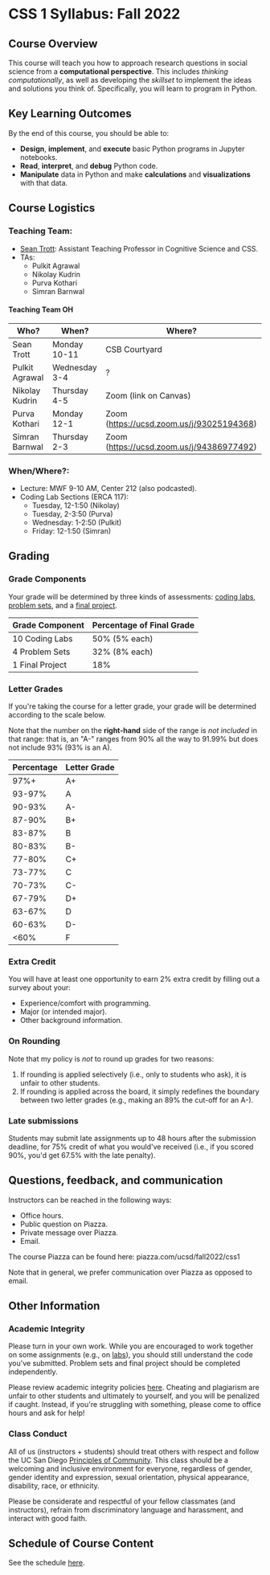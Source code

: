 # CSS 1 Syllabus: Fall 2022

## Course Overview

This course will teach you how to approach research questions in social science from a **computational perspective**. This includes *thinking computationally*, as well as developing the *skillset* to implement the ideas and solutions you think of. Specifically, you will learn to program in Python.

## Key Learning Outcomes

By the end of this course, you should be able to:

- **Design**, **implement**, and **execute** basic Python programs in Jupyter notebooks.  
- **Read**, **interpret**, and **debug** Python code. 
- **Manipulate** data in Python and make **calculations** and **visualizations** with that data.


## Course Logistics

### Teaching Team:

- [Sean Trott](https://seantrott.github.io/): Assistant Teaching Professor in Cognitive Science and CSS.
- TAs:
   - Pulkit Agrawal  
   - Nikolay Kudrin  
   - Purva Kothari  
   - Simran Barnwal

#### Teaching Team OH

| Who? | When? | Where? |
| ---- | ----- | ------ |
| Sean Trott | Monday 10-11 | CSB Courtyard |
| Pulkit Agrawal  | Wednesday 3-4 | ? |
| Nikolay Kudrin  | Thursday 4-5 | Zoom (link on Canvas) |
| Purva Kothari  | Monday 12-1 | Zoom (https://ucsd.zoom.us/j/93025194368) |
| Simran Barnwal | Thursday 2-3 | Zoom (https://ucsd.zoom.us/j/94386977492) |


### When/Where?:

- Lecture: MWF 9-10 AM, Center 212 (also podcasted).
- Coding Lab Sections (ERCA 117):
  - Tuesday, 12-1:50 (Nikolay)
  - Tuesday, 2-3:50 (Purva)
  - Wednesday: 1-2:50 (Pulkit)
  - Friday: 12-1:50 (Simran)

## Grading

### Grade Components
Your grade will be determined by three kinds of assessments: [coding labs](../labs/overview.md), [problem sets](../problem_sets/overview.md), and a [final project](../project/overview.md).


| Grade Component | Percentage of Final Grade |
| --------------- | ------------------------- |
| 10 Coding Labs | 50% (5% each) |
| 4 Problem Sets | 32% (8% each) |
| 1 Final Project| 18% |


### Letter Grades

If you're taking the course for a letter grade, your grade will be determined according to the scale below. 

Note that the number on the **right-hand** side of the range is *not included* in that range: that is, an "A-" ranges from 90% all the way to 91.99% but does not include 93% (93% is an A).

 <span>Percentage</span>        | <span>Letter Grade</span>
----------------------|----------------
97%+  | A+
93-97%   | A
90-93%   | A-
87-90%   | B+
83-87%   | B
80-83%   | B-
77-80%   | C+
73-77%   | C
70-73%   | C-
67-79%   | D+
63-67%   | D
60-63%   | D-
<60%     | F


### Extra Credit

You will have at least one opportunity to earn 2% extra credit by filling out a survey about your:

- Experience/comfort with programming.  
- Major (or intended major).  
- Other background information.  

### On Rounding 

Note that my policy is *not* to round up grades for two reasons:

1. If rounding is applied selectively (i.e., only to students who ask), it is unfair to other students.  
2. If rounding is applied across the board, it simply redefines the boundary between two letter grades (e.g., making an 89% the cut-off for an A-).


### Late submissions

Students may submit late assignments up to 48 hours after the submission deadline, for 75% credit of what you would've received (i.e., if you scored 90%, you'd get 67.5% with the late penalty).


## Questions, feedback, and communication

Instructors can be reached in the following ways:

- Office hours.  
- Public question on Piazza.  
- Private message over Piazza.  
- Email. 

The course Piazza can be found here: piazza.com/ucsd/fall2022/css1

Note that in general, we prefer communication over Piazza as opposed to email. 


## Other Information

### Academic Integrity

Please turn in your own work. While you are encouraged to work together on some assignments (e.g., on [labs](../labs/overview.md)), you should still understand the code you've submitted. Problem sets and final project should be completed independently.

Please review academic integrity policies [here](http://academicintegrity.ucsd.edu). Cheating and plagiarism are unfair to other students and ultimately to yourself, and you will be penalized if caught. Instead, if you're struggling with something, please come to office hours and ask for help! 

### Class Conduct

All of us (instructors + students) should treat others with respect and follow the UC San Diego [Principles of Community](https://ucsd.edu/about/principles.html). This class should be a welcoming and inclusive environment for everyone, regardless of gender, gender identity and expression, sexual orientation, physical appearance, disability, race, or ethnicity. 

Please be considerate and respectful of your fellow classmates (and instructors), refrain from discriminatory language and harassment, and interact with good faith. 



## Schedule of Course Content

See the schedule [here](schedule.md).
